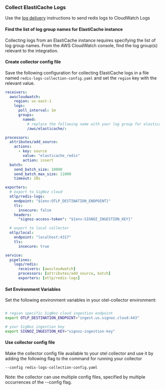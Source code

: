 ### Collect ElastiCache Logs

Use the [log delivery](https://docs.aws.amazon.com/AmazonElastiCache/latest/red-ug/Log_Delivery.html) instructions to send redis logs to CloudWatch Logs

#### Find the list of log group names for ElastiCache instance

Collecting logs from an ElastiCache instance requires specifying the list of log group names. From the AWS CloudWatch console, find the log group(s) relevant to the integration.

#### Create collector config file

Save the following configuration for collecting ElastiCache logs in a file named `redis-logs-collection-config.yaml` and set the `region` key with the relevant value.

```yaml
receivers:
  awscloudwatch:
    region: us-east-1
    logs:
      poll_interval: 1m
      groups:
        named:
          # replace the following name with your log group for elasticache logs
          /aws/elasticache/:

processors:
  attributes/add_source:
    actions:
      - key: source
        value: "elasticache_redis"
        action: insert
  batch:
    send_batch_size: 10000
    send_batch_max_size: 11000
    timeout: 10s

exporters:
  # export to SigNoz cloud
  otlp/redis-logs:
    endpoint: "${env:OTLP_DESTINATION_ENDPOINT}"
    tls:
      insecure: false
    headers:
      "signoz-access-token": "${env:SIGNOZ_INGESTION_KEY}"

  # export to local collector
  otlp/local:
    endpoint: "localhost:4317"
    tls:
      insecure: true

service:
  pipelines:
    logs/redis:
      receivers: [awscloudwatch]
      processors: [attributes/add_source, batch]
      exporters: [otlp/redis-logs]
```

#### Set Environment Variables

Set the following environment variables in your otel-collector environment:

```bash

# region specific SigNoz cloud ingestion endpoint
export OTLP_DESTINATION_ENDPOINT="ingest.us.signoz.cloud:443"

# your SigNoz ingestion key
export SIGNOZ_INGESTION_KEY="signoz-ingestion-key"

```

#### Use collector config file

Make the collector config file available to your otel collector and use it by adding the following flag to the command for running your collector  
```bash
--config redis-logs-collection-config.yaml
```  
Note: the collector can use multiple config files, specified by multiple occurrences of the --config flag.

